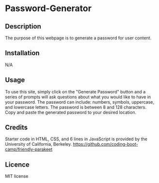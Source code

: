 # Password-Generator

## Description

The purpose of this webpage is to generate a password for user content.

## Installation

N/A

## Usage 

To use this site, simply click on the "Generate Password" button and a series of prompts will ask questions about what you would like to have in your password. The password can include: numbers, symbols, uppercase, and lowercase letters. The password is between 8 and 128 characters. Copy and paste the generated password to your desired location.

## Credits

Starter code in HTML, CSS, and 6 lines in JavaScript is provided by the University of California, Berkeley. https://github.com/coding-boot-camp/friendly-parakeet

## Licence

MIT license


